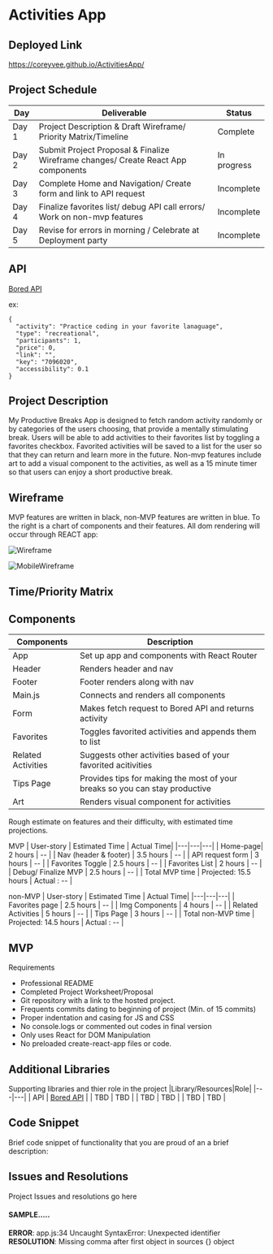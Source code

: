 # Activities App

## Deployed Link
https://coreyvee.github.io/ActivitiesApp/

## Project Schedule

| Day | Deliverable | Status |
|---|---|---|
|Day 1 | Project Description & Draft Wireframe/ Priority Matrix/Timeline | Complete|
| Day 2 | Submit Project Proposal & Finalize Wireframe changes/ Create React App components | In progress |
| Day 3 | Complete Home and Navigation/ Create form and link to API request| Incomplete |
| Day 4| Finalize favorites list/ debug API call errors/ Work on non-mvp features| Incomplete |
| Day 5 | Revise for errors in morning / Celebrate at Deployment party | Incomplete |

## API

[Bored API](https://www.boredapi.com/)

ex: 
```
{
  "activity": "Practice coding in your favorite lanaguage",
  "type": "recreational",
  "participants": 1,
  "price": 0,
  "link": "",
  "key": "7096020",
  "accessibility": 0.1
}
```

## Project Description

My Productive Breaks App is designed to fetch random activity randomly or by categories of the users choosing, that provide a mentally stimulating break. Users will be able to add activities to their favorites list by toggling a favorites checkbox. Favorited activities will be saved to a list for the user so that they can return and learn more in the future. Non-mvp features include art to add a visual component to the activities, as well as a 15 minute timer so that users can enjoy a short productive break.

## Wireframe

MVP features are written in black, non-MVP features are written in blue. To the right is a chart of components and their features. All dom rendering will occur through REACT app:

![Wireframe](./src/ProjectDetails/AppWireframe.png)

![MobileWireframe](./src/ProjectDetails/MobileWireframe.png)
## Time/Priority Matrix

## Components 

| Components | Description |
|---|---|
| App | Set up app and components with React Router |
| Header | Renders header and nav |
| Footer | Footer renders along with nav |
| Main.js | Connects and renders all components |
| Form | Makes fetch request to Bored API and returns activity |
| Favorites | Toggles favorited activities and appends them to list |
| Related Activities | Suggests other activities based of your favorited acitivities |
| Tips Page | Provides tips for making the most of your breaks so you can stay productive|
| Art | Renders visual component for activities |

Rough estimate on features and their difficulty, with estimated time projections.

MVP
| User-story | Estimated Time | Actual Time|
|---|---|---|
| Home-page| 2 hours | -- |
| Nav (header & footer) | 3.5 hours | -- |
| API request form | 3 hours | -- |
| Favorites Toggle | 2.5 hours | -- |
| Favorites List | 2 hours | -- |
| Debug/ Finalize MVP | 2.5 hours | -- |
| Total MVP time | Projected: 15.5 hours | Actual : -- |

non-MVP
| User-story | Estimated Time | Actual Time|
|---|---|---|
| Favorites page | 2.5 hours | -- |
| Img Components | 4 hours | -- |
| Related Activities | 5 hours | -- |
| Tips Page | 3 hours | -- |
| Total non-MVP time | Projected: 14.5 hours | Actual : -- |

## MVP
Requirements
- Professional README 
- Completed Project Worksheet/Proposal
- Git repository with a link to the hosted project.
- Frequents commits dating to beginning of project (Min. of 15 commits)
- Proper indentation and casing for JS and CSS 
- No console.logs or commented out codes in final version
- Only uses React for DOM Manipulation
- No preloaded create-react-app files or code.


## Additional Libraries
Supporting libraries and thier role in the project
|Library/Resources|Role|
|---|---|
| API | [Bored API](https://www.boredapi.com/) |
| TBD | TBD |
| TBD | TBD |
| TBD | TBD |

## Code Snippet

Brief code snippet of functionality that you are proud of an a brief description:

## Issues and Resolutions

Project Issues and resolutions go here

#### SAMPLE.....
**ERROR**: app.js:34 Uncaught SyntaxError: Unexpected identifier                                
**RESOLUTION**: Missing comma after first object in sources {} object
